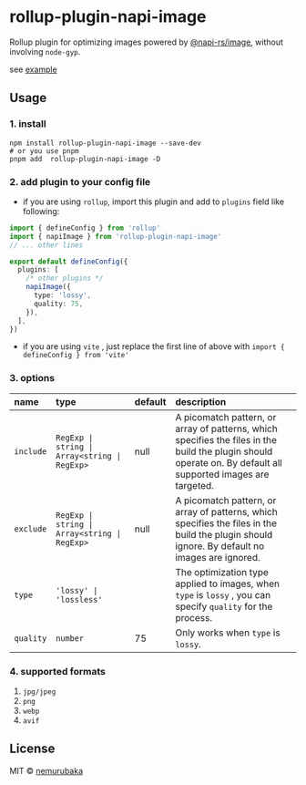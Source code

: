 # rollup-plugin-napi-image

Rollup plugin for optimizing images powered by [@napi-rs/image](https://github.com/Brooooooklyn/Image), without involving `node-gyp`.

see [example](../playground/)

## Usage

### 1. install

```shell
npm install rollup-plugin-napi-image --save-dev
# or you use pnpm
pnpm add  rollup-plugin-napi-image -D
```

### 2. add plugin to your config file

- if you are using `rollup`, import this plugin and add to `plugins` field like following:

```typescript
import { defineConfig } from 'rollup'
import { napiImage } from 'rollup-plugin-napi-image'
// ... other lines

export default defineConfig({
  plugins: [
    /* other plugins */
    napiImage({
      type: 'lossy',
      quality: 75,
    }),
  ],
})
```

- if you are using `vite` , just replace the first line of above with `import { defineConfig } from 'vite'`

### 3. options

| name      | type                                          | default | description                                                                                                                                                   |
| :-------- | :-------------------------------------------- | :------ | :------------------------------------------------------------------------------------------------------------------------------------------------------------ |
| `include` | `RegExp \| string \| Array<string \| RegExp>` | null    | A picomatch pattern, or array of patterns, which specifies the files in the build the plugin should operate on. By default all supported images are targeted. |
| `exclude` | `RegExp \| string \| Array<string \| RegExp>` | null    | A picomatch pattern, or array of patterns, which specifies the files in the build the plugin should ignore. By default no images are ignored.                 |
| `type`    | `'lossy' \| 'lossless'`                       |         | The optimization type applied to images, when `type` is `lossy` , you can specify `quality` for the process.                                                  |
| `quality` | `number`                                      | 75      | Only works when `type` is `lossy`.                                                                                                                            |

### 4. supported formats

1. `jpg/jpeg`
2. `png`
3. `webp`
4. `avif`

## License

MIT &copy; [nemurubaka](https://github.com/cijiugechu)
